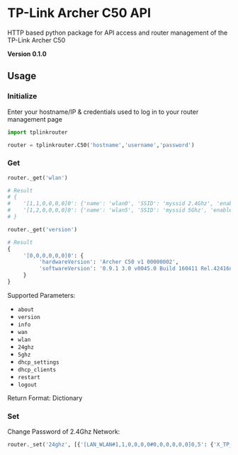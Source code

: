 # TP-Link Archer C50 API
 HTTP based python package for API access and router management of the TP-Link Archer C50

**Version 0.1.0**

## Usage
### Initialize
Enter your hostname/IP & credentials used to log in to your router management page
```python
import tplinkrouter  

router = tplinkrouter.C50('hostname','username','password')
```
### Get
```python
router._get('wlan')

# Result
# {
#    '[1,1,0,0,0,0]0': {'name': 'wlan0', 'SSID': 'myssid 2.4Ghz', 'enable': '1', 'X_TP_Configuration_Modified': '1', 'beaconType': '11i', 'standard': 'n', 'WEPEncryptionLevel': 'Disabled,40-bits,104-bits', 'WEPKeyIndex': '1', 'basicEncryptionModes': 'None', 'basicAuthenticationMode': 'None', 'WPAEncryptionModes': 'TKIPandAESEncryption', 'WPAAuthenticationMode': 'PSKAuthentication', 'IEEE11iEncryptionModes': 'AESEncryption', 'IEEE11iAuthenticationMode': 'PSKAuthentication', 'X_TP_PreSharedKey': 'password', 'X_TP_GroupKeyUpdateInterval': '0', 'X_TP_RadiusServerIP': '', 'X_TP_RadiusServerPort': '1812', 'X_TP_RadiusServerPassword': ''}, 
#    '[1,2,0,0,0,0]0': {'name': 'wlan5', 'SSID': 'myssid 5Ghz', 'enable': '1', 'X_TP_Configuration_Modified': '0', 'beaconType': '11i', 'standard': 'ac', 'WEPEncryptionLevel': 'Disabled,40-bits,104-bits', 'WEPKeyIndex': '1', 'basicEncryptionModes': 'None', 'basicAuthenticationMode': 'None', 'WPAEncryptionModes': 'TKIPandAESEncryption', 'WPAAuthenticationMode': 'PSKAuthentication', 'IEEE11iEncryptionModes': 'AESEncryption', 'IEEE11iAuthenticationMode': 'PSKAuthentication', 'X_TP_PreSharedKey': 'password', 'X_TP_GroupKeyUpdateInterval': '0', 'X_TP_RadiusServerIP': '', 'X_TP_RadiusServerPort': '1812', 'X_TP_RadiusServerPassword': ''}
# }
```
```python
router._get('version')

# Result
{
     '[0,0,0,0,0,0]0': {
          'hardwareVersion': 'Archer C50 v1 00000002', 
          'softwareVersion': '0.9.1 3.0 v0045.0 Build 160411 Rel.42416n'
     }
}
```
Supported Parameters:
 - `about`
 - `version`
 - `info`
 - `wan`
 - `wlan`
 - `24ghz`
 - `5ghz`
 - `dhcp_settings`
 - `dhcp_clients`
 - `restart`
 - `logout`

Return Format: Dictionary

### Set
Change Password of 2.4Ghz Network:
```python
router._set('24ghz', [{'[LAN_WLAN#1,1,0,0,0,0#0,0,0,0,0,0]0,5': {'X_TP_PreSharedKey': 'new_password'}}])
```
